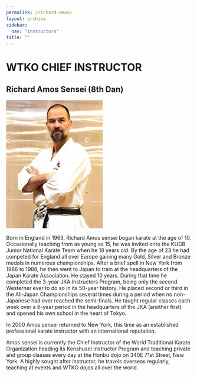 ```yaml
---
permalink: /richard-amos/
layout: archive
sidebar:
  nav: "instructors"
title: ""
---
```

# WTKO CHIEF INSTRUCTOR

## Richard Amos Sensei (8th Dan)

![Richard Amos Sensei](../assets/images/instructors/Richard-Amos-zcy2.jpg "Richard Amos Sensei")

Born in England in 1963, Richard Amos sensei began karate at the age of 10. Occasionally teaching from as young as 15, he was invited onto the KUGB Junior National Karate Team when he 18 years old. By the age of 23 he had competed for England all over Europe gaining many Gold, Silver and Bronze medals in numerous championships. After a brief spell in New York from 1986 to 1988, he then went to Japan to train at the headquarters of the Japan Karate Association. He stayed 10 years. During that time he completed the 3-year JKA Instructors Program, being only the second Westerner ever to do so in its 50-year history. He placed second or third in the All-Japan Championships several times during a period when no non-Japanese had ever reached the semi-finals. He taught regular classes each week over a 6-year period in the headquarters of the JKA (another first) and opened his own school in the heart of Tokyo. 

In 2000 Amos sensei returned to New York, this time as an established professional karate instructor with an international reputation.

Amos sensei is currently the Chief Instructor of the World Traditional Karate Organization heading its Kenshusei Instructor Program and teaching private and group classes every day at the Honbu dojo on 340E 71st Street, New York. A highly sought after instructor, he travels overseas regularly, teaching at events and WTKO dojos all over the world.
